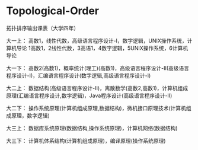 # Topological-Order
拓扑排序输出课表（大学四年）

大一上：
高数1，线性代数，高级语言程序设计-I，数字逻辑，UNIX操作系统，计算机导论
1高数1，2线性代数，3高语1，4数字逻辑，5UNIX操作系统，6计算机导论

大一下：
高数2(高数1)，概率统计(理工)(高数1)，高级语言程序设计-II(高级语言程序设计-I)，汇编语言程序设计(数字逻辑,高级语言程序设计-I)

大二上：
数据结构(高级语言程序设计-II)，离散数学(高数2,高数1)，计算机组成原理(汇编语言程序设计,数字逻辑)，Java程序设计(高级语言程序设计-II)

大二下：
操作系统原理(计算机组成原理,数据结构)，微机接口原理技术(计算机组成原理，数字逻辑)

大三上：
数据库系统原理(数据结构,操作系统原理)，计算机网络(数据结构)

大三下：
计算机体系结构(计算机组成原理)，编译原理(操作系统原理)

